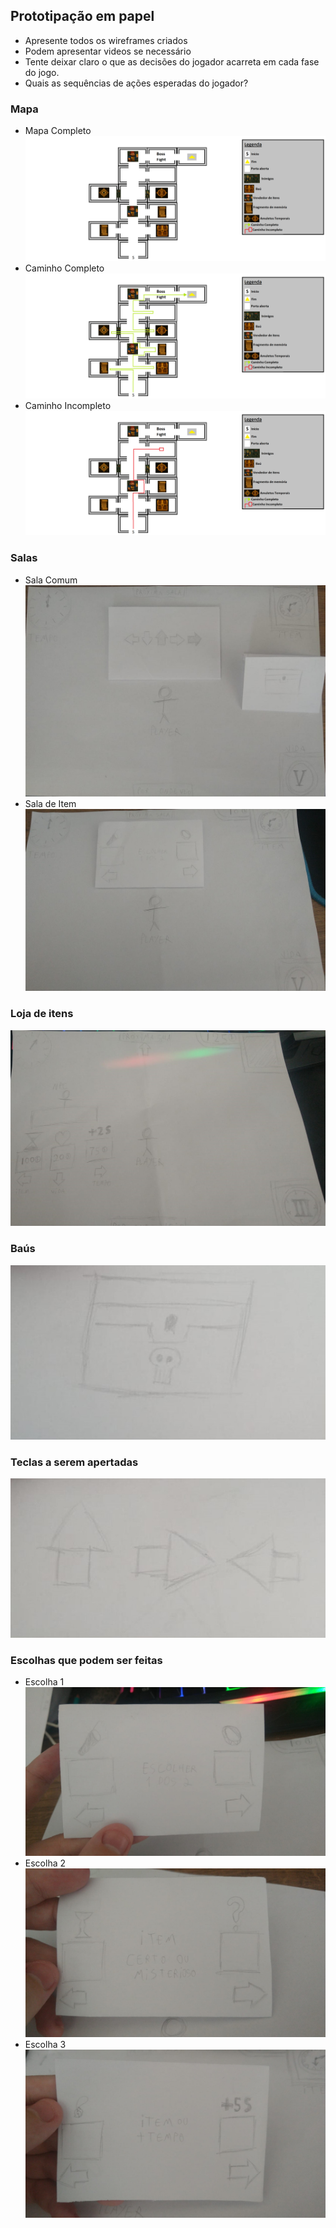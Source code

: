 ## Prototipação em papel
- Apresente todos os wireframes criados
- Podem apresentar videos se necessário
- Tente deixar claro o que as decisões do jogador acarreta em cada fase do jogo.
- Quais as sequências de ações esperadas do jogador?

### Mapa

  - Mapa Completo
      ![mapaCompleto](https://github.com/LucasRezendeSimoes/Templus_Fugit/blob/main/project/images/prototipoMapa.png)
  - Caminho Completo
      ![mapaCompleto](https://github.com/LucasRezendeSimoes/Templus_Fugit/blob/main/project/images/prototipoMapa2.png)
  - Caminho Incompleto
      ![mapaCompleto](https://github.com/LucasRezendeSimoes/Templus_Fugit/blob/main/project/images/prototipoMapa3.png)

### Salas

  - Sala Comum
      ![salacomum](https://github.com/LucasRezendeSimoes/Templus_Fugit/blob/main/project/images/prototipo_sala_comum.jpg)
  - Sala de Item
      ![salaitem](https://github.com/LucasRezendeSimoes/Templus_Fugit/blob/main/project/images/prototipo_sala_de_item.jpg)
    
### Loja de itens
  ![loja](https://github.com/LucasRezendeSimoes/Templus_Fugit/blob/main/project/images/prototipo_loja.jpg)

### Baús
  ![baus](https://github.com/LucasRezendeSimoes/Templus_Fugit/blob/main/project/images/prototipo_bau.jpg)

### Teclas a serem apertadas
  ![teclas](https://github.com/LucasRezendeSimoes/Templus_Fugit/blob/main/project/images/prototipo_teclas_a_serem_apertadas.jpg)

### Escolhas que podem ser feitas
  - Escolha 1
      ![escolha1](https://github.com/LucasRezendeSimoes/Templus_Fugit/blob/main/project/images/prototipo_tipos_de_escolha1.jpg)
  - Escolha 2
      ![escolha2](https://github.com/LucasRezendeSimoes/Templus_Fugit/blob/main/project/images/prototipo_tipos_de_escolha2.jpg)
  - Escolha 3
      ![escolha3](https://github.com/LucasRezendeSimoes/Templus_Fugit/blob/main/project/images/prototipo_tipos_de_escolha3.jpg)
